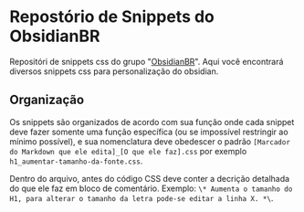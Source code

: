 # Repostório de Snippets do ObsidianBR
Repositóri de snippets css do grupo "[ObsidianBR](https://t.me/obsidianbr)". Aqui você encontrará diversos snippets css para personalização do obsidian.

## Organização
Os snippets são organizados de acordo com sua função onde cada snippet deve fazer somente uma função específica (ou se impossível restringir ao mínimo possível), e sua nomenclatura deve obedescer o padrão `[Marcador do Markdown que ele edita]_[O que ele faz].css` por exemplo `h1_aumentar-tamanho-da-fonte.css`.

Dentro do arquivo, antes do código CSS deve conter a decrição detalhada do que ele faz em bloco de comentário.
Exemplo: `\* Aumenta o tamanho do H1, para alterar o tamanho da letra pode-se editar a linha X. *\`.

